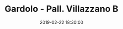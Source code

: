 ---
title: Gardolo - Pall. Villazzano B
date: 2019-02-22 18:30:00
squadra-a: Bc Gardolo
punteggio-a: 
squadra-b: Pall. Villazzano B
punteggio-b: 
partite/squadra: under-16-18-19
luogo: Centro Sportivo Trento Nord
categoria: under 16
---